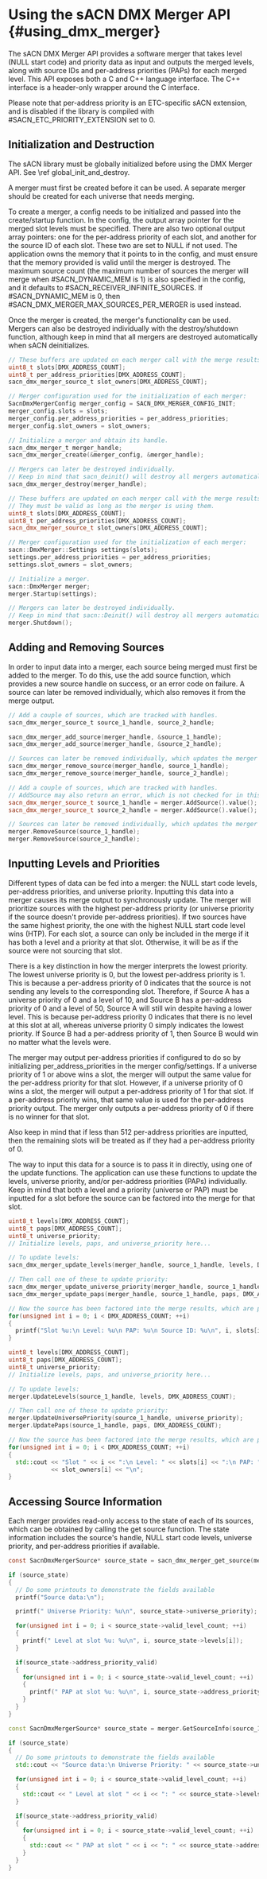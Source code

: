 # Using the sACN DMX Merger API                                                 {#using_dmx_merger}

The sACN DMX Merger API provides a software merger that takes level (NULL start code) and priority
data as input and outputs the merged levels, along with source IDs and per-address priorities
(PAPs) for each merged level. This API exposes both a C and C++ language interface. The C++
interface is a header-only wrapper around the C interface.

Please note that per-address priority is an ETC-specific sACN extension, and is disabled if the
library is compiled with #SACN_ETC_PRIORITY_EXTENSION set to 0.

<!-- LANGUAGE_SELECTOR -->

## Initialization and Destruction

The sACN library must be globally initialized before using the DMX Merger API. See
\ref global_init_and_destroy.

A merger must first be created before it can be used. A separate merger should be created for each
universe that needs merging.

To create a merger, a config needs to be initialized and passed into the create/startup function.
In the config, the output array pointer for the merged slot levels must be specified. There are
also two optional output array pointers: one for the per-address priority of each slot, and another
for the source ID of each slot. These two are set to NULL if not used. The application owns the
memory that it points to in the config, and must ensure that the memory provided is valid until the
merger is destroyed. The maximum source count (the maximum number of sources the merger will merge
when #SACN_DYNAMIC_MEM is 1) is also specified in the config, and it defaults to
#SACN_RECEIVER_INFINITE_SOURCES. If #SACN_DYNAMIC_MEM is 0, then
#SACN_DMX_MERGER_MAX_SOURCES_PER_MERGER is used instead.

Once the merger is created, the merger's functionality can be used. Mergers can also be destroyed
individually with the destroy/shutdown function, although keep in mind that all mergers are
destroyed automatically when sACN deinitializes.

<!-- CODE_BLOCK_START -->
```c
// These buffers are updated on each merger call with the merge results.
uint8_t slots[DMX_ADDRESS_COUNT];
uint8_t per_address_priorities[DMX_ADDRESS_COUNT];
sacn_dmx_merger_source_t slot_owners[DMX_ADDRESS_COUNT];

// Merger configuration used for the initialization of each merger:
SacnDmxMergerConfig merger_config = SACN_DMX_MERGER_CONFIG_INIT;
merger_config.slots = slots;
merger_config.per_address_priorities = per_address_priorities;
merger_config.slot_owners = slot_owners;

// Initialize a merger and obtain its handle.
sacn_dmx_merger_t merger_handle;
sacn_dmx_merger_create(&merger_config, &merger_handle);

// Mergers can later be destroyed individually.
// Keep in mind that sacn_deinit() will destroy all mergers automatically.
sacn_dmx_merger_destroy(merger_handle);
```
<!-- CODE_BLOCK_MID -->
```cpp
// These buffers are updated on each merger call with the merge results.
// They must be valid as long as the merger is using them.
uint8_t slots[DMX_ADDRESS_COUNT];
uint8_t per_address_priorities[DMX_ADDRESS_COUNT];
sacn_dmx_merger_source_t slot_owners[DMX_ADDRESS_COUNT];

// Merger configuration used for the initialization of each merger:
sacn::DmxMerger::Settings settings(slots);
settings.per_address_priorities = per_address_priorities;
settings.slot_owners = slot_owners;

// Initialize a merger.
sacn::DmxMerger merger;
merger.Startup(settings);

// Mergers can later be destroyed individually.
// Keep in mind that sacn::Deinit() will destroy all mergers automatically.
merger.Shutdown();
```
<!-- CODE_BLOCK_END -->

## Adding and Removing Sources

In order to input data into a merger, each source being merged must first be added to the merger.
To do this, use the add source function, which provides a new source handle on success, or an error
code on failure. A source can later be removed individually, which also removes it from the merge
output.

<!-- CODE_BLOCK_START -->
```c
// Add a couple of sources, which are tracked with handles.
sacn_dmx_merger_source_t source_1_handle, source_2_handle;

sacn_dmx_merger_add_source(merger_handle, &source_1_handle);
sacn_dmx_merger_add_source(merger_handle, &source_2_handle);

// Sources can later be removed individually, which updates the merger's output.
sacn_dmx_merger_remove_source(merger_handle, source_1_handle);
sacn_dmx_merger_remove_source(merger_handle, source_2_handle);
```
<!-- CODE_BLOCK_MID -->
```cpp
// Add a couple of sources, which are tracked with handles.
// AddSource may also return an error, which is not checked for in this example.
sacn_dmx_merger_source_t source_1_handle = merger.AddSource().value();
sacn_dmx_merger_source_t source_2_handle = merger.AddSource().value();

// Sources can later be removed individually, which updates the merger's output.
merger.RemoveSource(source_1_handle);
merger.RemoveSource(source_2_handle);
```
<!-- CODE_BLOCK_END -->

## Inputting Levels and Priorities

Different types of data can be fed into a merger: the NULL start code levels, per-address
priorities, and universe priority. Inputting this data into a merger causes its merge output to
synchronously update. The merger will prioritize sources with the highest per-address priority
(or universe priority if the source doesn't provide per-address priorities). If two sources have
the same highest priority, the one with the highest NULL start code level wins (HTP). For each
slot, a source can only be included in the merge if it has both a level and a priority at that
slot. Otherwise, it will be as if the source were not sourcing that slot.

There is a key distinction in how the merger interprets the lowest priority. The lowest universe
priority is 0, but the lowest per-address priority is 1. This is because a per-address priority of
0 indicates that the source is not sending any levels to the corresponding slot. Therefore, if
Source A has a universe priority of 0 and a level of 10, and Source B has a per-address priority of
0 and a level of 50, Source A will still win despite having a lower level. This is because
per-address priority 0 indicates that there is no level at this slot at all, whereas universe
priority 0 simply indicates the lowest priority. If Source B had a per-address priority of 1, then
Source B would win no matter what the levels were.

The merger may output per-address priorities if configured to do so by initializing
per_address_priorities in the merger config/settings. If a universe priority of 1 or above wins a
slot, the merger will output the same value for the per-address priority for that slot. However, if
a universe priority of 0 wins a slot, the merger will output a per-address priority of 1 for that
slot. If a per-address priority wins, that same value is used for the per-address priority output.
The merger only outputs a per-address priority of 0 if there is no winner for that slot.

Also keep in mind that if less than 512 per-address priorities are inputted, then the remaining
slots will be treated as if they had a per-address priority of 0.

The way to input this data for a source is to pass it in directly, using one of the update
functions. The application can use these functions to update the levels, universe priority, and/or
per-address priorities (PAPs) individually. Keep in mind that both a level and a priority (universe
or PAP) must be inputted for a slot before the source can be factored into the merge for that slot.

<!-- CODE_BLOCK_START -->
```c
uint8_t levels[DMX_ADDRESS_COUNT];
uint8_t paps[DMX_ADDRESS_COUNT];
uint8_t universe_priority;
// Initialize levels, paps, and universe_priority here...

// To update levels:
sacn_dmx_merger_update_levels(merger_handle, source_1_handle, levels, DMX_ADDRESS_COUNT);

// Then call one of these to update priority:
sacn_dmx_merger_update_universe_priority(merger_handle, source_1_handle, universe_priority);
sacn_dmx_merger_update_paps(merger_handle, source_1_handle, paps, DMX_ADDRESS_COUNT);

// Now the source has been factored into the merge results, which are printed here.
for(unsigned int i = 0; i < DMX_ADDRESS_COUNT; ++i)
{
  printf("Slot %u:\n Level: %u\n PAP: %u\n Source ID: %u\n", i, slots[i], per_address_priorities[i], slot_owners[i]);
}
```
<!-- CODE_BLOCK_MID -->
```cpp
uint8_t levels[DMX_ADDRESS_COUNT];
uint8_t paps[DMX_ADDRESS_COUNT];
uint8_t universe_priority;
// Initialize levels, paps, and universe_priority here...

// To update levels:
merger.UpdateLevels(source_1_handle, levels, DMX_ADDRESS_COUNT);

// Then call one of these to update priority:
merger.UpdateUniversePriority(source_1_handle, universe_priority);
merger.UpdatePaps(source_1_handle, paps, DMX_ADDRESS_COUNT);

// Now the source has been factored into the merge results, which are printed here.
for(unsigned int i = 0; i < DMX_ADDRESS_COUNT; ++i)
{
  std::cout << "Slot " << i << ":\n Level: " << slots[i] << ":\n PAP: " << per_address_priorities[i] << "\n Source ID: "
            << slot_owners[i] << "\n";
}
```
<!-- CODE_BLOCK_END -->

## Accessing Source Information

Each merger provides read-only access to the state of each of its sources, which can be obtained
by calling the get source function. The state information includes the source's handle, NULL start
code levels, universe priority, and per-address priorities if available.

<!-- CODE_BLOCK_START -->
```c
const SacnDmxMergerSource* source_state = sacn_dmx_merger_get_source(merger_handle, source_1_handle);

if (source_state)
{
  // Do some printouts to demonstrate the fields available
  printf("Source data:\n");

  printf(" Universe Priority: %u\n", source_state->universe_priority);

  for(unsigned int i = 0; i < source_state->valid_level_count; ++i)
  {
    printf(" Level at slot %u: %u\n", i, source_state->levels[i]);
  }

  if(source_state->address_priority_valid)
  {
    for(unsigned int i = 0; i < source_state->valid_level_count; ++i)
    {
      printf(" PAP at slot %u: %u\n", i, source_state->address_priority[i]);
    }
  }
}
```
<!-- CODE_BLOCK_MID -->
```cpp
const SacnDmxMergerSource* source_state = merger.GetSourceInfo(source_1_handle);

if (source_state)
{
  // Do some printouts to demonstrate the fields available
  std::cout << "Source data:\n Universe Priority: " << source_state->universe_priority << "\n";

  for(unsigned int i = 0; i < source_state->valid_level_count; ++i)
  {
    std::cout << " Level at slot " << i << ": " << source_state->levels[i] << "\n";
  }

  if(source_state->address_priority_valid)
  {
    for(unsigned int i = 0; i < source_state->valid_level_count; ++i)
    {
      std::cout << " PAP at slot " << i << ": " << source_state->address_priority[i] << "\n";
    }
  }
}
```
<!-- CODE_BLOCK_END -->
